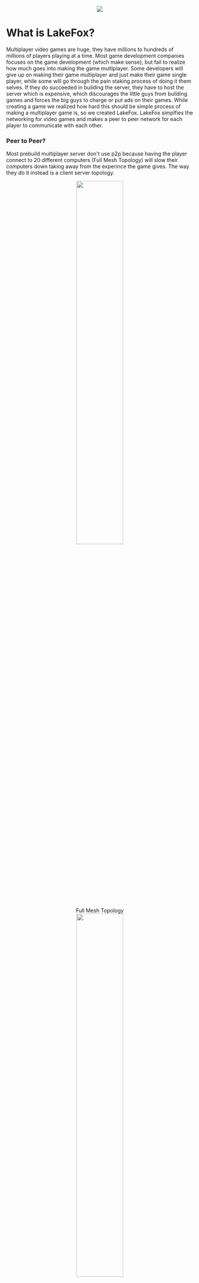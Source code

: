 <p align="center">
<img src="https://cdn.rawgit.com/lakefox/LakeFox/4dfc27d8/lakefox.png">
</p>

# What is LakeFox?
Multiplayer video games are huge, they have millions to hundreds of millions of players playing at a time. Most game development companies focuses on the game development (which make sense), but fail to realize how much goes into making the game multiplayer. Some developers will give up on making their game multiplayer and just make their game single player, while some will go through the pain staking process of doing it them selves. If they do succeeded in building the server, they have to host the server which is expensive, which discourages the little guys from building games and forces the big guys to charge or put ads on their games. While creating a game we realized how hard this should be simple process of making a multiplayer game is, so we created LakeFox. LakeFox simplfies the networking for video games and makes a peer to peer network for each player to communicate with each other.

### Peer to Peer?
Most prebuild multiplayer server don't use p2p because having the player connect to 20 different computers (Full Mesh Topology) will slow their computers down taking away from the experince the game gives. The way they do it instead is a client server topology.

<p align="center">
  <img src="https://upload.wikimedia.org/wikipedia/commons/thumb/b/b8/FullMeshNetwork.svg/2000px-FullMeshNetwork.svg.png" width="50%"><br>
  Full Mesh Topology<br>
  <img src="http://practice.geeksforgeeks.org/ckeditor/images/uploads/1491250148_client_server.png" width="50%"><br>
  Client Sever Topology
</p>

In this model all the clients send their game-state to the server, when the server gets all the game-states it sends all the clients the synced version. LakeFox Work by not connecting the players in a client server topology or full mesh topology, but a peer neighbor mesh topology.

<p align="center">
	<img src="https://cdn.rawgit.com/lakefox/LakeFox/76fedf98/topology.png" width="50%"><br>
  	Peer Neighbor Mesh Topology
</p>

In peer mesh toplogy each player (peer) is connected to two other players. When the (player) recives some data from another player (From) it keeps a copy of the data and sends the other player (To).

<p align="center">
	<img src="https://cdn.rawgit.com/lakefox/LakeFox/f7db608e/connections.png" width="50%"><br>
</p>

The network is self healing so when a player disconnects the server sends out a message to all the players in the room and they will automatically reconnect keeping the network running.

# How to use it? (Node.js)

## Downloading

Download [fox.js](https://github.com/lakefox/Fox/blob/master/fox.js)
``` shell
$ node fox LOBBY ROOM PORT (HOST)
```

## Running

LakeFox is setup to run multiple games on the same server for so the way the connections are broken up are through lobbies and rooms.

### Lobby
Lobbies are basically the game, so if I created a game called Ninja's vs. Cowboy's TM my lobby name could be njvscb
``` shell
$ node fox njvscb ROOM PORT (HOST)
```

### ROOM

Rooms are subcatagories for the lobbies, so in Ninja's vs. Cowboy's TM there are 2 v 2 room's that four people can fight each other. So I will create a room using a simple counter so the first room is room 0.

_Note: these name's are just used as an example you can use anything for the LOBBY or ROOM_
``` shell
$ node fox njvscb 0 PORT (HOST)
```

### PORT

The port is left open for the developer (you) to decide. It is left open so if the game needs to use a port for another feature.

_Note: there isn't a default port so if you leave it blank the software **will** crash_
``` shell
$ node fox njvscb 0 8080 (HOST)
```

### (HOST)

HOST is the only optional parmeter it will only be used if you want to use a self hosted version of [lake.js](https://github.com/lakefox/Lake/blob/master/lake.js) it defaults to [lakefox.net](http://lakefox.net) (Recommended)

**You should only use this feature for development purposes to ensure stability**
``` shell
$ node fox njvscb 0 8080 http://localhost:3000
```

## Connecting

LakeFox is a platform/language indepentent framework, it communtinicates through websockets and runs anywhere Node.Js runs. To connect and send messages through the websockets you will need to connect to http://localhost:PORT, (PORT being what ever you have set it to be), then once the connection is established you will send and receive everything through the "DATA" channel. After the websocket connection is made and all the p2p cnnections are made the server will send ```{"CONNECTED": true}``` 

Start LakeFox on the players computer
``` shell
$ node fox njvscb 0 8080
```
Then
